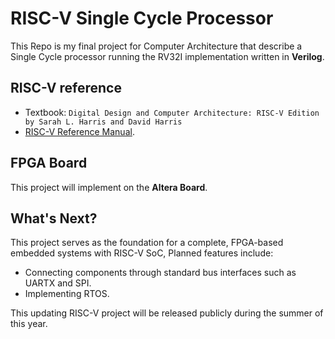 # RISC-V Single Cycle Processor

This Repo is my final project for Computer Architecture that describe a Single Cycle processor running the RV32I implementation written in __Verilog__.



## RISC-V reference

- Textbook: `Digital Design and Computer Architecture: RISC-V Edition by Sarah L. Harris and David Harris` 
- [RISC-V Reference Manual](https://github.com/riscv/riscv-isa-manual/releases/download/Ratified-IMAFDQC/riscv-spec-20191213.pdf).
  

## FPGA Board
This project will implement on the __Altera Board__.


## What's Next?
This project serves as the foundation for a complete, FPGA-based embedded systems with RISC-V SoC, Planned features include:
- Connecting components through standard bus interfaces such as UARTX and SPI.
- Implementing RTOS.
  
This updating RISC-V project will be released publicly during the summer of this year.
